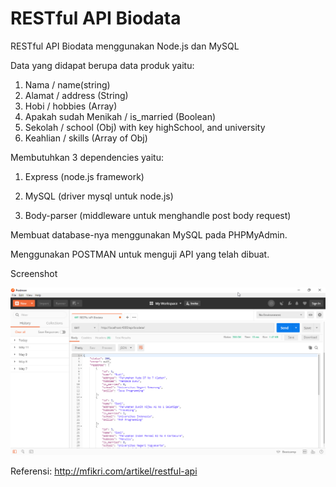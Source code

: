 # RESTful API Biodata

RESTful API Biodata menggunakan Node.js dan MySQL

Data yang didapat berupa data produk yaitu:

1. Nama / name(string)
2. Alamat / address (String)
3. Hobi / hobbies (Array)
4. Apakah sudah Menikah / is_married (Boolean)
5. Sekolah / school (Obj) with key highSchool, and university
6. Keahlian / skills (Array of Obj)


Membutuhkan 3 dependencies yaitu:

1. Express (node.js framework)

2. MySQL (driver mysql untuk node.js)

3. Body-parser (middleware untuk menghandle post body request)


Membuat database-nya menggunakan MySQL pada PHPMyAdmin.

Menggunakan POSTMAN untuk menguji API yang telah dibuat.

Screenshot

![](screenshot/Update/Postman_012943PM15052019.png)



Referensi: http://mfikri.com/artikel/restful-api
